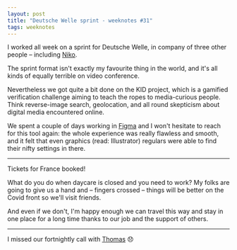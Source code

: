 ```yaml
---
layout: post
title: "Deutsche Welle sprint - weeknotes #31"
tags: weeknotes
---
```


I worked all week on a sprint for Deutsche Welle, in company of three other people – including [Niko](https://niko.io/).

The sprint format isn't exactly my favourite thing in the world, and it's all kinds of equally terrible on video conference.

Nevertheless we got quite a bit done on the KID project, which is a gamified verification challenge aiming to teach the ropes to media-curious people. Think reverse-image search, geolocation, and all round skepticism about digital media encountered online.

We spent a couple of days working in [Figma](https://figma.com) and I won't hesitate to reach for this tool again: the whole experience was really flawless and smooth, and it felt that even graphics (read: Illustrator) regulars were able to find their nifty settings in there.

---

Tickets for France booked! 

What do you do when daycare is closed and you need to work? My folks are going to give us a hand and – fingers crossed – things will be better on the Covid front so we'll visit friends.

And even if we don't, I'm happy enough we can travel this way and stay in one place for a long time thanks to our job and the support of others.

---

I missed our fortnightly call with [Thomas](https://oncletom.io/) 😞
